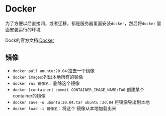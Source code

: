 # Docker

为了方便以后直接润，或者迁移，都是服务器里面安装`docker`，然后将`docker` 里面安装运行的环境

Dock的官方文档:[Docker](https://docs.docker.com/engine/install/linux-postinstall/)

## 镜像

- `docker pull ununtu:20.04`:拉去一个镜像
- `docker images`:列出本地所有的镜像
- `docker rni 镜像名`：删除这个镜像
- `docker [container] commit CONTAINER_IMAGE_NAME:TAG`:创建某个container的镜像
- `docker save -o ubuntu:20.04.tar ubuntu：20.04` 将镜像导出到本地
- `docker load -i 镜像名`：将这个 镜像从本地加载出来
